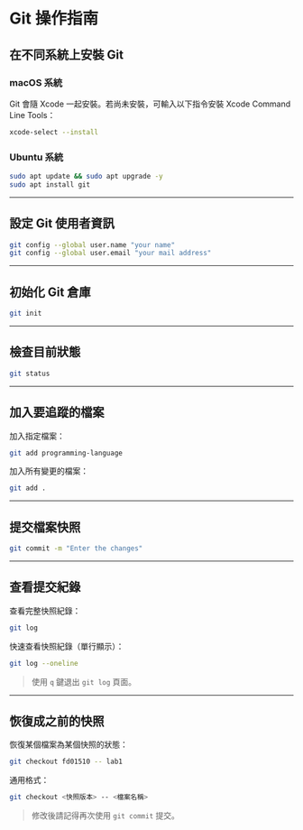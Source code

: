 # Git 操作指南

## 在不同系統上安裝 Git

### macOS 系統
Git 會隨 Xcode 一起安裝。若尚未安裝，可輸入以下指令安裝 Xcode Command Line Tools：
```bash
xcode-select --install
```

### Ubuntu 系統
```bash
sudo apt update && sudo apt upgrade -y
sudo apt install git
```

---

## 設定 Git 使用者資訊
```bash
git config --global user.name "your name"
git config --global user.email "your mail address"
```

---

## 初始化 Git 倉庫
```bash
git init
```

---

## 檢查目前狀態
```bash
git status
```

---

## 加入要追蹤的檔案

加入指定檔案：
```bash
git add programming-language
```

加入所有變更的檔案：
```bash
git add .
```

---

## 提交檔案快照
```bash
git commit -m "Enter the changes"
```

---

## 查看提交紀錄

查看完整快照紀錄：
```bash
git log
```

快速查看快照紀錄（單行顯示）：
```bash
git log --oneline
```

> 使用 `q` 鍵退出 `git log` 頁面。

---

## 恢復成之前的快照

恢復某個檔案為某個快照的狀態：
```bash
git checkout fd01510 -- lab1
```

通用格式：
```bash
git checkout <快照版本> -- <檔案名稱>
```

> 修改後請記得再次使用 `git commit` 提交。
